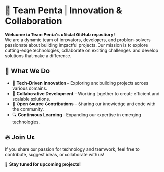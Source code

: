 # 🚀 Team Penta | Innovation & Collaboration  

**Welcome to Team Penta's official GitHub repository!**  
We are a dynamic team of innovators, developers, and problem-solvers passionate about building impactful projects. Our mission is to explore cutting-edge technologies, collaborate on exciting challenges, and develop solutions that make a difference.  

## 🌟 What We Do  
- 🚀 **Tech-Driven Innovation** – Exploring and building projects across various domains.  
- 🤝 **Collaborative Development** – Working together to create efficient and scalable solutions.  
- 📌 **Open Source Contributions** – Sharing our knowledge and code with the community.  
- 🔍 **Continuous Learning** – Expanding our expertise in emerging technologies.  

## 🔥 Join Us  
If you share our passion for technology and teamwork, feel free to contribute, suggest ideas, or collaborate with us!  

📌 **Stay tuned for upcoming projects!**  
